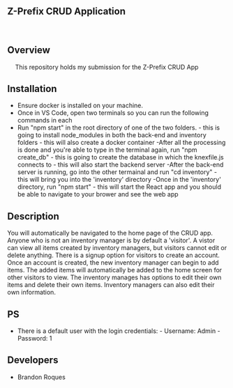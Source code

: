 ## Z-Prefix CRUD Application

<br/>


## Overview
&emsp; This repository holds my submission for the Z-Prefix CRUD App

## Installation
- Ensure docker is installed on your machine. 
- Once in VS Code, open two terminals so you can run the following commands in each
- Run "npm start" in the root directory of one of the two folders. 
                - this is going to install node_modules in both the back-end and inventory folders
                - this will also create a docker container
-After all the processing is done and you're able to type in the terminal again, run "npm create_db"
        - this is going to create the database in which the knexfile.js connects to
        - this will also start the backend server
-After the back-end server is running, go into the other termainal and run "cd inventory"
        - this will bring you into the 'inventory' directory
-Once in the 'inventory' directory, run "npm start"
        - this will start the React app and you should be able to navigate to your brower and see the web app
        

## Description
You will automatically be navigated to the home page of the CRUD app. Anyone who is not an inventory manager is by default a 'visitor'. A vistor can view all items created by inventory managers, but visitors cannot edit or delete anything. There is a signup option for visitors to create an account. Once an account is created, the new inventory manager can begin to add items. The added items will automatically be added to the home screen for other visitors to view. The inventory manages has options to edit their own items and delete their own items. Inventory managers can also edit their own information. 


## PS
- There is a default user with the login credentials:
        - Username: Admin
        - Password: 1

## Developers
- Brandon Roques
        

<br/>